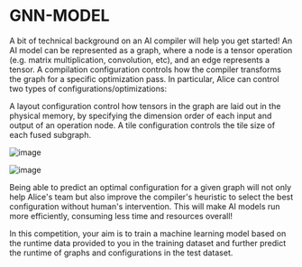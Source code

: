 # GNN-MODEL
A bit of technical background on an AI compiler will help you get started! An AI model can be represented as a graph, where a node is a tensor operation (e.g. matrix multiplication, convolution, etc), and an edge represents a tensor. A compilation configuration controls how the compiler transforms the graph for a specific optimization pass. In particular, Alice can control two types of configurations/optimizations:

A layout configuration control how tensors in the graph are laid out in the physical memory, by specifying the dimension order of each input and output of an operation node.
A tile configuration controls the tile size of each fused subgraph.

![image](https://github.com/SarahY89/GNN-MODEL/assets/92030964/c1901df6-3d6d-434c-ac20-368f2374a0a4)


![image](https://github.com/SarahY89/GNN-MODEL/assets/92030964/98a301e4-b0cb-4ec9-8f99-442b22e52eb3)



Being able to predict an optimal configuration for a given graph will not only help Alice's team but also improve the compiler's heuristic to select the best configuration without human's intervention. This will make AI models run more efficiently, consuming less time and resources overall!

In this competition, your aim is to train a machine learning model based on the runtime data provided to you in the training dataset and further predict the runtime of graphs and configurations in the test dataset.
